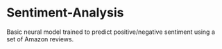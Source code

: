 # Sentiment-Analysis
Basic neural model trained to predict positive/negative sentiment using a set of Amazon reviews.
